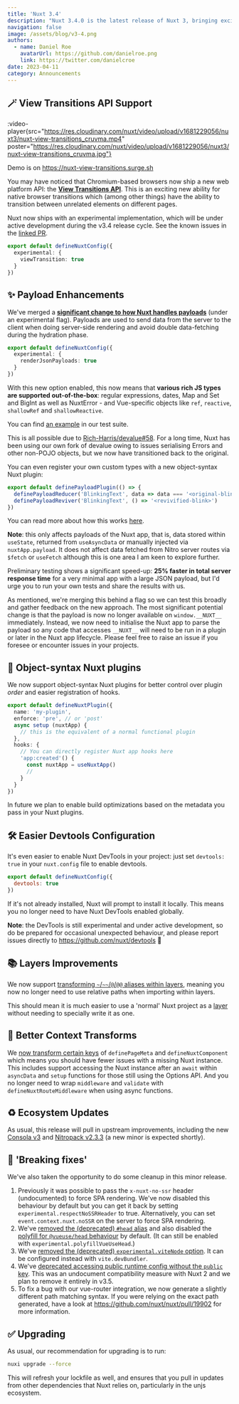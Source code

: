 ```yaml
---
title: 'Nuxt 3.4'
description: "Nuxt 3.4.0 is the latest release of Nuxt 3, bringing exciting new features, including support for the View Transitions API, transferring rich JavaScript payloads from server to client - and much more."
navigation: false
image: /assets/blog/v3-4.png
authors:
  - name: Daniel Roe
    avatarUrl: https://github.com/danielroe.png
    link: https://twitter.com/danielcroe
date: 2023-04-11
category: Announcements
---
```


## 🪄 View Transitions API Support

:video-player{src="https://res.cloudinary.com/nuxt/video/upload/v1681229056/nuxt3/nuxt-view-transitions_cruvma.mp4" poster="https://res.cloudinary.com/nuxt/video/upload/v1681229056/nuxt3/nuxt-view-transitions_cruvma.jpg"}

Demo is on https://nuxt-view-transitions.surge.sh

You may have noticed that Chromium-based browsers now ship a new web platform API: the [**View Transitions API**](https://developer.chrome.com/docs/web-platform/view-transitions/). This is an exciting new ability for native browser transitions which (among other things) have the ability to transition between unrelated elements on different pages.

Nuxt now ships with an experimental implementation, which will be under active development during the v3.4 release cycle. See the known issues in the [linked PR](https://github.com/nuxt/nuxt/pull/20092).

```ts
export default defineNuxtConfig({
  experimental: {
    viewTransition: true
  }
})
```

## ✨ Payload Enhancements

We've merged a **[significant change to how Nuxt handles payloads](https://github.com/nuxt/nuxt/pull/19205)** (under an experimental flag). Payloads are used to send data from the server to the client when doing server-side rendering and avoid double data-fetching during the hydration phase.

```ts [nuxt.config.ts]
export default defineNuxtConfig({
  experimental: {
    renderJsonPayloads: true
  }
})
```

With this new option enabled, this now means that **various rich JS types are supported out-of-the-box**: regular expressions, dates, Map and Set and BigInt as well as NuxtError - and Vue-specific objects like `ref`, `reactive`, `shallowRef` and `shallowReactive`.

You can find [an example](https://github.com/nuxt/nuxt/blob/main/test/fixtures/basic/pages/json-payload.vue) in our test suite.

This is all possible due to [Rich-Harris/devalue#58](https://github.com/Rich-Harris/devalue/pull/58). For a long time, Nuxt has been using our own fork of devalue owing to issues serialising Errors and other non-POJO objects, but we now have transitioned back to the original.

You can even register your own custom types with a new object-syntax Nuxt plugin:

```ts [plugins/custom-payload-type.ts]
export default definePayloadPlugin(() => {
  definePayloadReducer('BlinkingText', data => data === '<original-blink>' && '_')
  definePayloadReviver('BlinkingText', () => '<revivified-blink>')
})
```

You can read more about how this works [here](https://github.com/rich-harris/devalue#custom-types).

**Note**: this only affects payloads of the Nuxt app, that is, data stored within `useState`, returned from `useAsyncData` or manually injected via `nuxtApp.payload`. It does not affect data fetched from Nitro server routes via `$fetch` or `useFetch` although this is one area I am keen to explore further.

Preliminary testing shows a significant speed-up: **25% faster in total server response time** for a very minimal app with a large JSON payload, but I'd urge you to run your own tests and share the results with us.

As mentioned, we're merging this behind a flag so we can test this broadly and gather feedback on the new approach. The most significant potential change is that the payload is now no longer available on `window.__NUXT__` immediately. Instead, we now need to initialise the Nuxt app to parse the payload so any code that accesses `__NUXT__` will need to be run in a plugin or later in the Nuxt app lifecycle. Please feel free to raise an issue if you foresee or encounter issues in your projects.

## 🎁 Object-syntax Nuxt plugins

We now support object-syntax Nuxt plugins for better control over plugin _order_ and easier registration of hooks.

```ts [plugins/my-plugin.ts]
export default defineNuxtPlugin({
  name: 'my-plugin',
  enforce: 'pre', // or 'post'
  async setup (nuxtApp) {
    // this is the equivalent of a normal functional plugin
  },
  hooks: {
    // You can directly register Nuxt app hooks here
    'app:created'() {
      const nuxtApp = useNuxtApp()
      // 
    }
  }
})
```

In future we plan to enable build optimizations based on the metadata you pass in your Nuxt plugins.

## 🛠️ Easier Devtools Configuration

It's even easier to enable Nuxt DevTools in your project: just set `devtools: true` in your `nuxt.config` file to enable devtools.

```js [nuxt.config.ts]
export default defineNuxtConfig({
  devtools: true
})
```

If it's not already installed, Nuxt will prompt to install it locally. This means you no longer need to have Nuxt DevTools enabled globally.

**Note**: the DevTools is still experimental and under active development, so do be prepared for occasional unexpected behaviour, and please report issues directly to https://github.com/nuxt/devtools 🙏 

## 📚 Layers Improvements

We now support [transforming `~`/`~~`/`@`/`@@` aliases within layers](https://github.com/nuxt/nuxt/pull/19986), meaning you now no longer need to use relative paths when importing within layers.

This should mean it is much easier to use a 'normal' Nuxt project as a [layer](https://nuxt.com/docs/getting-started/layers#layers) without needing to specially write it as one.

## 🧸 Better Context Transforms

We [now transform certain keys](https://github.com/nuxt/nuxt/pull/20182) of `definePageMeta` and `defineNuxtComponent` which means you should have fewer issues with a missing Nuxt instance. This includes support accessing the Nuxt instance after an `await` within `asyncData` and `setup` functions for those still using the Options API. And you no longer need to wrap `middleware` and `validate` with `defineNuxtRouteMiddleware` when using async functions.

## ♻️ Ecosystem Updates

As usual, this release will pull in upstream improvements, including the new [Consola v3](https://github.com/unjs/consola) and [Nitropack v2.3.3](https://github.com/unjs/nitro) (a new minor is expected shortly).

## 🚨 'Breaking fixes'

We've also taken the opportunity to do some cleanup in this minor release.

1. Previously it was possible to pass the `x-nuxt-no-ssr` header (undocumented) to force SPA rendering. We've now disabled this behaviour by default but you can get it back by setting `experimental.respectNoSSRHeader` to true. Alternatively, you can set `event.context.nuxt.noSSR` on the server to force SPA rendering.
2. We've [removed the (deprecated) `#head` alias](https://github.com/nuxt/nuxt/pull/20111) and also disabled the [polyfill for `@vueuse/head` behaviour](https://github.com/nuxt/nuxt/pull/20131) by default. (It can still be enabled with `experimental.polyfillVueUseHead`.)
3. We've [removed the (deprecated) `experimental.viteNode` option](https://github.com/nuxt/nuxt/pull/20112). It can be configured instead with `vite.devBundler`.
4. We've [deprecated accessing public runtime config without the `public` key](https://github.com/nuxt/nuxt/pull/20082). This was an undocument compatibility measure with Nuxt 2 and we plan to remove it entirely in v3.5.
5. To fix a bug with our vue-router integration, we now generate a slightly different path matching syntax. If you were relying on the exact path generated, have a look at https://github.com/nuxt/nuxt/pull/19902 for more information.

## ✅ Upgrading

As usual, our recommendation for upgrading is to run:

```sh
nuxi upgrade --force
```

This will refresh your lockfile as well, and ensures that you pull in updates from other dependencies that Nuxt relies on, particularly in the unjs ecosystem.